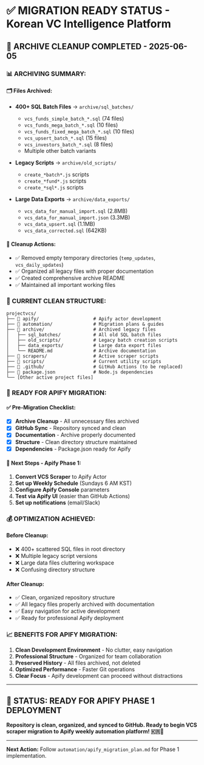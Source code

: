 # ✅ **MIGRATION READY STATUS** - Korean VC Intelligence Platform

## 🎯 **ARCHIVE CLEANUP COMPLETED** - 2025-06-05

### **📊 ARCHIVING SUMMARY:**

#### **🗂️ Files Archived:**
- **400+ SQL Batch Files** → `archive/sql_batches/`
  - `vcs_funds_simple_batch_*.sql` (74 files)
  - `vcs_funds_mega_batch_*.sql` (10 files) 
  - `vcs_funds_fixed_mega_batch_*.sql` (10 files)
  - `vcs_upsert_batch_*.sql` (15 files)
  - `vcs_investors_batch_*.sql` (8 files)
  - Multiple other batch variants

- **Legacy Scripts** → `archive/old_scripts/`
  - `create_*batch*.js` scripts
  - `create_*fund*.js` scripts
  - `create_*sql*.js` scripts

- **Large Data Exports** → `archive/data_exports/`
  - `vcs_data_for_manual_import.sql` (2.8MB)
  - `vcs_data_for_manual_import.json` (3.3MB)
  - `vcs_data_upsert.sql` (1.1MB)
  - `vcs_data_corrected.sql` (642KB)

#### **🧹 Cleanup Actions:**
- ✅ Removed empty temporary directories (`temp_updates`, `vcs_daily_updates`)
- ✅ Organized all legacy files with proper documentation
- ✅ Created comprehensive archive README
- ✅ Maintained all important working files

### **📁 CURRENT CLEAN STRUCTURE:**

```
projectvcs/
├── 📁 apify/                    # Apify actor development
├── 📁 automation/               # Migration plans & guides
├── 📁 archive/                  # Archived legacy files
│   ├── sql_batches/            # All old SQL batch files
│   ├── old_scripts/            # Legacy batch creation scripts
│   ├── data_exports/           # Large data export files
│   └── README.md               # Archive documentation
├── 📁 scrapers/                 # Active scraper scripts
├── 📁 scripts/                  # Current utility scripts
├── 📁 .github/                  # GitHub Actions (to be replaced)
├── 📄 package.json              # Node.js dependencies
└── [Other active project files]
```

### **🚀 READY FOR APIFY MIGRATION:**

#### **✅ Pre-Migration Checklist:**
- [x] **Archive Cleanup** - All unnecessary files archived
- [x] **GitHub Sync** - Repository synced and clean
- [x] **Documentation** - Archive properly documented
- [x] **Structure** - Clean directory structure maintained
- [x] **Dependencies** - Package.json ready for Apify

#### **🎯 Next Steps - Apify Phase 1:**
1. **Convert VCS Scraper** to Apify Actor
2. **Set up Weekly Schedule** (Sundays 6 AM KST)
3. **Configure Apify Console** parameters
4. **Test via Apify UI** (easier than GitHub Actions)
5. **Set up notifications** (email/Slack)

### **💰 OPTIMIZATION ACHIEVED:**

#### **Before Cleanup:**
- ❌ 400+ scattered SQL files in root directory
- ❌ Multiple legacy script versions
- ❌ Large data files cluttering workspace
- ❌ Confusing directory structure

#### **After Cleanup:**
- ✅ Clean, organized repository structure
- ✅ All legacy files properly archived with documentation
- ✅ Easy navigation for active development
- ✅ Ready for professional Apify deployment

### **📈 BENEFITS FOR APIFY MIGRATION:**

1. **Clean Development Environment** - No clutter, easy navigation
2. **Professional Structure** - Organized for team collaboration
3. **Preserved History** - All files archived, not deleted
4. **Optimized Performance** - Faster Git operations
5. **Clear Focus** - Apify development can proceed without distractions

---

## 🎉 **STATUS: READY FOR APIFY PHASE 1 DEPLOYMENT**

**Repository is clean, organized, and synced to GitHub. Ready to begin VCS scraper migration to Apify weekly automation platform! 🇰🇷🚀**

---

**Next Action:** Follow `automation/apify_migration_plan.md` for Phase 1 implementation. 